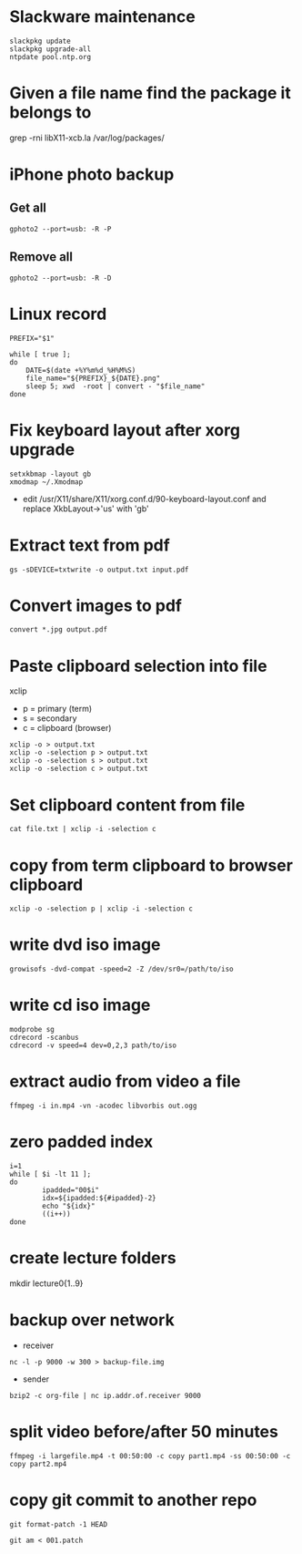 # Slackware maintenance
```
slackpkg update
slackpkg upgrade-all
ntpdate pool.ntp.org
```
# Given a file name find the package it belongs to
grep -rni libX11-xcb.la /var/log/packages/

# iPhone photo backup
## Get all 
```
gphoto2 --port=usb: -R -P
```

## Remove all
```
gphoto2 --port=usb: -R -D
```


# Linux record
```
PREFIX="$1"

while [ true ];
do
	DATE=$(date +%Y%m%d_%H%M%S)
	file_name="${PREFIX}_${DATE}.png"
	sleep 5; xwd  -root | convert - "$file_name"
done
```

# Fix keyboard layout after xorg upgrade

```
setxkbmap -layout gb
xmodmap ~/.Xmodmap
```

- edit /usr/X11/share/X11/xorg.conf.d/90-keyboard-layout.conf and replace XkbLayout->'us' with 'gb' 

# Extract text from pdf
```
gs -sDEVICE=txtwrite -o output.txt input.pdf
```

# Convert images to pdf
```
convert *.jpg output.pdf
```

# Paste clipboard selection into file
xclip
- p = primary (term)
- s = secondary 
- c = clipboard (browser)

```
xclip -o > output.txt
xclip -o -selection p > output.txt
xclip -o -selection s > output.txt
xclip -o -selection c > output.txt
```
# Set clipboard content from file
```
cat file.txt | xclip -i -selection c
```
# copy from term clipboard to browser clipboard
```
xclip -o -selection p | xclip -i -selection c
```

# write dvd iso image
```
growisofs -dvd-compat -speed=2 -Z /dev/sr0=/path/to/iso
```

# write cd iso image
```
modprobe sg
cdrecord -scanbus
cdrecord -v speed=4 dev=0,2,3 path/to/iso
```


# extract audio from video a file
```
ffmpeg -i in.mp4 -vn -acodec libvorbis out.ogg
```

# zero padded index
```
i=1
while [ $i -lt 11 ];
do
        ipadded="00$i"
        idx=${ipadded:${#ipadded}-2}
        echo "${idx}"
        ((i++))
done
```
# create lecture folders
mkdir lecture0{1..9}

# backup over network
- receiver
```
nc -l -p 9000 -w 300 > backup-file.img

```

- sender
```
bzip2 -c org-file | nc ip.addr.of.receiver 9000
```

# split video before/after 50 minutes
```
ffmpeg -i largefile.mp4 -t 00:50:00 -c copy part1.mp4 -ss 00:50:00 -c copy part2.mp4
```

# copy git commit to another repo
```
git format-patch -1 HEAD
```
```
git am < 001.patch
```

